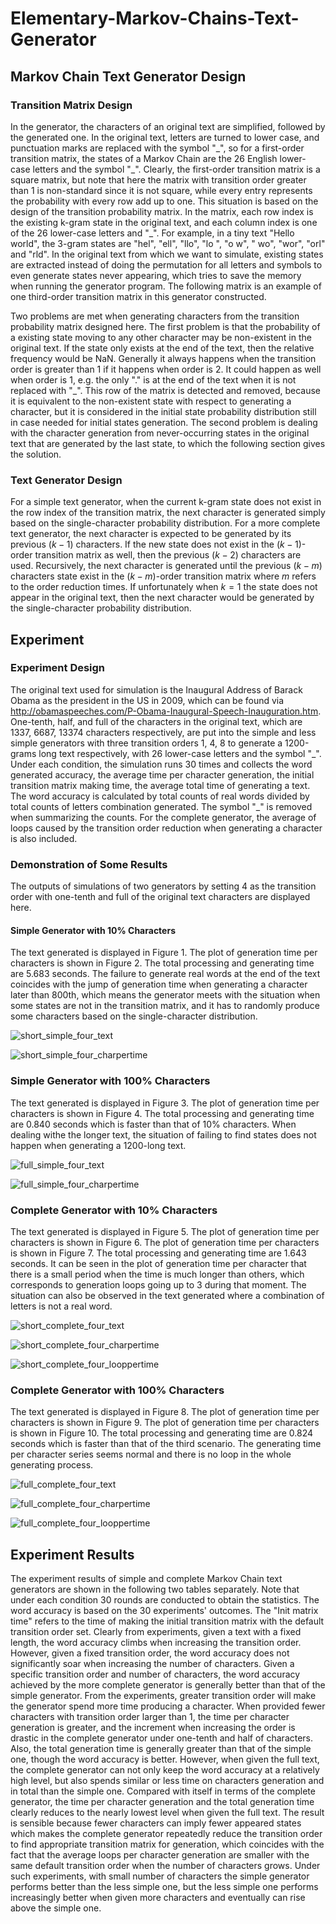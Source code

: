 # Elementary-Markov-Chains-Text-Generator

## Markov Chain Text Generator Design
### Transition Matrix Design
In the generator, the characters of an original text are simplified, followed by the generated one. In the original text, letters are turned to lower case, and punctuation marks are replaced with the symbol "\_", so for a first-order transition matrix, the states of a Markov Chain are the 26 English lower-case letters and the symbol "\_". Clearly, the first-order transition matrix is a square matrix, but note that here the matrix with transition order greater than 1 is non-standard since it is not square, while every entry represents the probability with every row add up to one. This situation is based on the design of the transition probability matrix. In the matrix, each row index is the existing k-gram state in the original text, and each column index is one of the 26 lower-case letters and "\_". For example, in a tiny text "Hello world", the 3-gram states are "hel", "ell", "llo", "lo ", "o w", " wo", "wor", "orl" and "rld". In the original text from which we want to simulate, existing states are extracted instead of doing the permutation for all letters and symbols to even generate states never appearing, which tries to save the memory when running the generator program. The following matrix is an example of one third-order transition matrix in this generator constructed.

Two problems are met when generating characters from the transition probability matrix designed here. The first problem is that the probability of a existing state moving to any other character may be non-existent in the original text. If the state only exists at the end of the text, then the relative frequency would be NaN. Generally it always happens when the transition order is greater than 1 if it happens when order is 2. It could happen as well when order is 1, e.g. the only "." is at the end of the text when it is not replaced with "_". This row of the matrix is detected and removed, because it is equivalent to the non-existent state
with respect to generating a character, but it is considered in the initial state probability distribution still in case needed for initial states generation. The second problem is dealing with the character generation from never-occurring states in the original text that are generated by the last state, to which the following section gives the solution.

### Text Generator Design
For a simple text generator, when the current k-gram state does not exist in the row index of the transition matrix, the next character is generated simply based on the single-character probability distribution. For a more complete text generator, the next character is expected to be generated by its previous $(k-1)$ characters. If the new state does not exist in the $(k-1)$-order transition matrix as well, then the previous $(k-2)$ characters are used. Recursively, the next character is generated until the previous $(k-m)$ characters state exist in the $(k-m)$-order transition matrix where $m$ refers to the order reduction times. If unfortunately when $k=1$ the state does not appear in the original text, then the next character would be generated by the single-character probability distribution.

## Experiment
### Experiment Design
The original text used for simulation is the Inaugural Address of Barack Obama as the president in the US in 2009, which can be found via http://obamaspeeches.com/P-Obama-Inaugural-Speech-Inauguration.htm. One-tenth, half, and full of the characters in the original text, which are 1337, 6687, 13374 characters respectively,  are put into the simple and less simple generators with three transition orders $1$, $4$, $8$ to generate a 1200-grams long text respectively, with 26 lower-case letters and the symbol "\_". Under each condition, the simulation runs 30 times and collects the word generated accuracy, the average time per character generation, the initial transition matrix making time, the average total time of generating a text. The word accuracy is calculated by total counts of real words divided by total counts of letters combination generated. The symbol "\_" is removed when summarizing the counts. For the complete generator, the average of loops caused by the transition order reduction when generating a character is also included.
### Demonstration of Some Results
The outputs of simulations of two generators by setting $4$ as the transition order with one-tenth and full of the original text characters are displayed here.
#### Simple Generator with 10\% Characters
The text generated is displayed in Figure 1. The plot of generation time per characters is shown in Figure 2. The total processing and generating time are 5.683 seconds. The failure to generate real words at the end of the text coincides with the jump of generation time when generating a character later than 800th, which means the generator meets with the situation when some states are not in the transition matrix, and it has to randomly produce some characters based on the single-character distribution.

![short_simple_four_text](/Figures/short_simple_four_text.PNG "Figure 1: Text (Simple generator with 10\% characters)")

![short_simple_four_charpertime](/Figures/short_simple_four_charpertime.png "Figure 2: Time per characters generation(Simple generator with 10\% characters)")

### Simple Generator with 100\% Characters
The text generated is displayed in Figure 3. The plot of generation time per characters is shown in Figure 4. The total processing and generating time are 0.840 seconds which is faster than that of 10\% characters. When dealing withe the longer text, the situation of failing to find states does not happen when generating a 1200-long text.

![full_simple_four_text](/Figures/full_simple_four_text.PNG "Figure 3: Text (Simple generator with 100\% characters)")

![full_simple_four_charpertime](/Figures/full_simple_four_charpertime.png "Figure 4: Time per characters generation(Simple generator with 100\% characters)")

### Complete Generator with 10\% Characters
The text generated is displayed in Figure 5. The plot of generation time per characters is shown in Figure 6. The plot of generation time per characters is shown in Figure 7. The total processing and generating time are 1.643 seconds. It can be seen in the plot of generation time per character that there is a small period when the time is much longer than others, which corresponds to generation loops going up to 3 during that moment. The situation can also be observed in the text generated where a combination of letters is not a real word.

![short_complete_four_text](/Figures/short_complete_four_text.PNG "Figure 5: Text (Complete generator with 10\% characters)")

![short_complete_four_charpertime](/Figures/short_complete_four_charpertime.png "Figure 6: Time per characters generation(Complete generator with 10\% characters)")

![short_complete_four_looppertime](/Figures/short_complete_four_looppertime.png "Figure 7: Loops per characters generation(Complete generator with 10\% characters)")

### Complete Generator with 100\% Characters
The text generated is displayed in Figure 8. The plot of generation time per characters is shown in Figure 9. The plot of generation time per characters is shown in Figure 10. The total processing and generating time are 0.824 seconds which is faster than that of the third scenario. The generating time per character series seems normal and there is no loop in the whole generating process.

![full_complete_four_text](/Figures/full_complete_four_text.PNG "Figure 8: Text (Complete generator with 1000\% characters)")

![full_complete_four_charpertime](/Figures/full_complete_four_charpertime.png "Figure 7: Time per characters generation(Complete generator with 100\% characters)")

![full_complete_four_looppertime](/Figures/{full_complete_four_looppertime.png "Figure 8: Loops per characters generation(Complete generator with 100\% characters)")

## Experiment Results

The experiment results of simple and complete Markov Chain text generators are shown in the following two tables separately. Note that under each condition 30 rounds are conducted to obtain the statistics. The word accuracy is based on the 30 experiments' outcomes. The "Init matrix time" refers to the time of making the initial transition matrix with the default transition order set. Clearly from experiments, given a text with a fixed length, the word accuracy climbs when increasing the transition order. However, given a fixed transition order, the word accuracy does not significantly soar when increasing the number of characters. Given a specific transition order and number of characters, the word accuracy achieved by the more complete generator is generally better than that of the simple generator. From the experiments, greater transition order will make the generator spend more time producing a character. When provided fewer characters with transition order larger than 1, the time per character generation is greater, and the increment when increasing the order is drastic in the complete generator under one-tenth and half of characters. Also, the total generation time is generally greater than that of the simple one, though the word accuracy is better. However, when given the full text, the complete generator can not only keep the word accuracy at a relatively high level, but also spends similar or less time on characters generation and in total than the simple one. Compared with itself in terms of the complete generator, the time per character generation and the total generation time clearly reduces to the nearly lowest level when given the full text. The result is sensible because fewer characters can imply fewer appeared states which makes the complete generator repeatedly reduce the transition order to find appropriate transition matrix for generation, which coincides with the fact that the average loops per character generation are smaller with the same default transition order when the number of characters grows. Under such experiments, with small number of characters the simple generator performs better than the less simple one, but the less simple one performs increasingly better when given more characters and eventually can rise above the simple one.